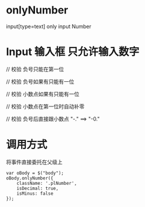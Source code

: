 # onlyNumber
input[type=text] only input Number


# Input 输入框 只允许输入数字

// 校验 负号只能在第一位

// 校验 负号如果有只能有一位

// 校验 小数点如果有只能有一位

// 校验 小数点在第一位时自动补零

// 校验 负号后直接跟小数点 "-." ==> "-0." 

# 调用方式

  将事件直接委托在父级上
  
    var oBody = $("body");
    oBody.onlyNumber({
        className: '.plNumber',
        isDecimal: true,
        isMinus: false
    });
